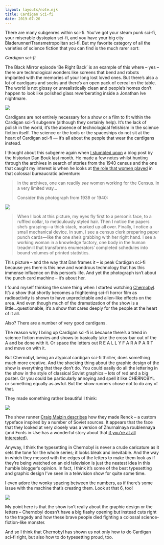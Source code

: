 ```yaml
---
layout: layouts/note.njk
title: Cardigan Sci-fi
date: 2019-07-20
---
```


There are many subgenres within sci-fi. You’ve got your steam punk sci-fi, your miserable dystopian sci-fi, and you have your big city Bladerunner/Transmetropolitan sci-fi. But my favorite category of all the varieties of science fiction that you can find is the much rarer sort:

_Cardigan sci-fi._

The Black Mirror episode ‘Be Right Back’ is an example of this where – yes – there are technological wonders like screens that bend and robots implanted with the memories of your long lost loved ones. But there’s also a lot of cardigans and socks and there’s an open pack of cereal on the table. The world is not glossy or unrealistically clean and people’s homes don’t happen to look like polished glass reverberating inside a Jonathan Ive nightmare.

![](https://buttondown.s3.us-west-2.amazonaws.com/images/943f3fbb-e4d2-4a84-81d4-ecf28355f840.png)

Cardigans are not entirely necessary for a show or a film to fit within the Cardigan sci-fi subgenre (although they certainly help). It’s the lack of polish in the world, it’s the absence of technological fetishism in the science fiction itself. The science or the tools or the spaceships do not sit at the heart of Cardigan sci-fi — it’s all about the people that wear the cardigans instead.

I thought about this subgenre again when [I stumbled upon](https://www.robinrendle.com/notes/census-stories) a blog post by the historian Dan Bouk last month. He made a few notes whilst hunting through the archives in search of stories from the 1940 census and the one that caught my interest is when he looks at [the role that women played](https://censusstories.us/2018/08/11/foudray.html) in that colossal bureaucratic adventure:

> In the archives, one can readily _see_ women working for the Census. In a very limited way…
>
> Consider this photograph from 1939 or 1940:

![](https://buttondown.s3.us-west-2.amazonaws.com/images/6cb2768e-8869-46ae-b8f8-65767f06468c.jpg)

> When I look at this picture, my eyes fly first to a person’s face, to a ruffled collar, to meticulously styled hair. Then I notice the papers she’s grasping—a thick stack, marked up all over. Finally, I notice a small mechanical device. In sum, I see a census clerk preparing paper punch cards—like the one she’s grabbing with her right hand. I see a working woman in a knowledge factory, one body in the human treadmill that transforms enumerators’ completed schedules into bound volumes of printed statistics.

This picture – and the way that Dan frames it – is peak Cardigan sci-fi because yes there is this new and wondrous technology that has this immense influence on this person’s life. And yet the photograph isn’t about the punch card machine – it’s about her.

I found myself thinking the same thing when I started watching [Chernobyl](https://www.youtube.com/watch?v=s9APLXM9Ei8). It’s a show that shortly becomes a frightening sci-fi horror film as radioactivity is shown to have unpredictable and alien-like effects on the area. And even though much of the dramatization of the show is a little...questionable, it’s a show that cares deeply for the people at the heart of it all.

Also? There are a number of very good cardigans.

The reason why I bring up Cardigan sci-fi is because there’s a trend in science fiction movies and shows to basically take the cross-bar out of the A and be done with it. Or space the letters out R E A L L Y F A R A P A R T and move on with it.

But Chernobyl, being an atypical cardigan sci-fi thriller, does something much more creative. And the shocking thing about the graphic design of the show is everything that they don’t do. You could easily do all the lettering in the show in the style of classical Soviet graphics – lots of red and a big poster. Or you could be particularly annoying and spell it like CHEЯNOBYL or something equally as awful. But the show runners chose not to do any of that.

They made something rather beautiful I think:

![](https://buttondown.s3.us-west-2.amazonaws.com/images/cc09f0dd-f9db-4067-ad9e-91a0b8134311.jpg)

The show runner [Craig Maizin describes](http://scriptnotes.net/401-you-got-verve) how they made Renck – a custom typeface inspired by a number of Soviet sources. It appears that the face that they looked at very closely was a version of Zhurnalnaya roublennaya (and Fonts in Use has a wonderful story about that [if you’re at all interested](https://fontsinuse.com/uses/12774/zhurnalnaya-roublennaya-a-poor-man-s-futura)).

Anyway, I think the typesetting in Chernobyl is never a crude caricature as it sets the tone for the whole series; it looks bleak and inevitable. And the way in which they messed with the edges of the letters to make them look as if they’re being watched on an old television is just the neatest idea in this humble blogger’s opinion. In fact, I think it’s some of the best typesetting and graphic design I’ve seen in a television show for quite some time.

I even adore the wonky spacing between the numbers, as if there’s some issue with the machine that’s creating them. Look at that 6, too!

![](https://buttondown.s3.us-west-2.amazonaws.com/images/83dd8eef-12f9-443d-b752-d9c33145dc58.png)

My point here is that the show isn’t really about the graphic design or the letters – Chernobyl doesn’t have a big flashy opening but instead cuts right to the tragedy and how these brave people died fighting a colossal science-fiction-like monster.

And so I think that Chernobyl has shown us not only how to do Cardigan sci-fi right, but also how to do typesetting proud, too.
